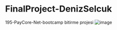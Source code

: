 # FinalProject-DenizSelcuk
195-PayCore-Net-bootcamp bitirme projesi
![image](https://user-images.githubusercontent.com/42787488/191570760-b47681b0-f79f-4c97-8892-f4975ad0c89b.png)
